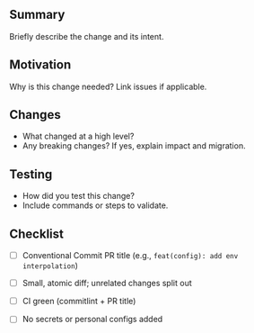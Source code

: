 ## Summary

Briefly describe the change and its intent.

## Motivation

Why is this change needed? Link issues if applicable.

## Changes

- What changed at a high level?
- Any breaking changes? If yes, explain impact and migration.

## Testing

- How did you test this change?
- Include commands or steps to validate.

## Checklist

- [ ] Conventional Commit PR title (e.g., `feat(config): add env interpolation`)
- [ ] Small, atomic diff; unrelated changes split out
- [ ] CI green (commitlint + PR title)
- [ ] No secrets or personal configs added

